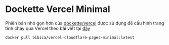 # Dockette Vercel Minimal

Phiên bản nhỏ gọn hơn của [dockette/vercel](https://hub.docker.com/r/dockette/vercel) được sử dụng để cấu hình trang tĩnh chạy qua Vercel theo bài viết tại [đây](https://bibica.net/tao-trang-tinh-cho-wordpress-voi-simply-static-va-vercel/)
```
docker pull bibica/vercel-cloudflare-pages-minimal:latest
```
